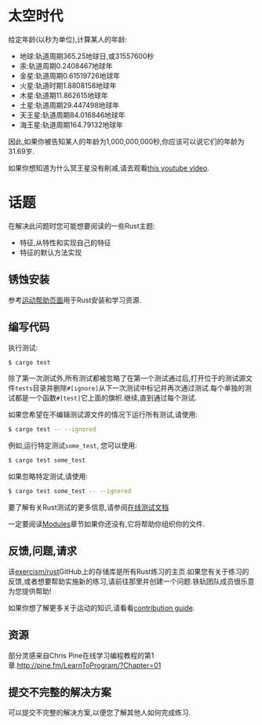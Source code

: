 # 太空时代

给定年龄(以秒为单位),计算某人的年龄:

-   地球:轨道周期365.25地球日,或31557600秒
-   汞:轨道周期0.2408467地球年
-   金星:轨道周期0.61519726地球年
-   火星:轨道时期1.8808158地球年
-   木星:轨道期11.862615地球年
-   土星:轨道周期29.447498地球年
-   天王星:轨道周期84.016846地球年
-   海王星:轨道周期164.79132地球年

因此,如果你被告知某人的年龄为1,000,000,000秒,你应该可以说它们的年龄为31.69岁.

如果你想知道为什么冥王星没有削减,请去观看[this
youtube video](http://www.youtube.com/watch?v=Z_2gbGXzFbs).

# 话题

在解决此问题时您可能想要阅读的一些Rust主题:

-   特征,从特性和实现自己的特征
-   特征的默认方法实现

## 锈蚀安装

参考[运动帮助页面][help-page]用于Rust安装和学习资源.

## 编写代码

执行测试:

```bash
$ cargo test
```

除了第一次测试外,所有测试都被忽略了在第一个测试通过后,打开位于的测试源文件`tests`目录并删除`#[ignore]`从下一次测试中标记并再次通过测试.每个单独的测试都是一个函数`#[test]`它上面的旗帜.继续,直到通过每个测试.

如果您希望在不编辑测试源文件的情况下运行所有​​测试,请使用:

```bash
$ cargo test -- --ignored
```

例如,运行特定测试`some_test`, 您可以使用:

```bash
$ cargo test some_test
```

如果忽略特定测试,请使用:

```bash
$ cargo test some_test -- --ignored
```

要了解有关Rust测试的更多信息,请参阅[在线测试文档][rust-tests]

一定要阅读[Modules](https://doc.rust-lang.org/book/2018-edition/ch07-00-modules.html)章节如果你还没有,它将帮助你组织你的文件.

## 反馈,问题,请求

该[exercism/rust](https://github.com/exercism/rust)GitHub上的存储库是所有Rust练习的主页.如果您有关于练习的反馈,或者想要帮助实施新的练习,请前往那里并创建一个问题.铁轨团队成员很乐意为您提供帮助!

如果你想了解更多关于运动的知识,请看看[contribution guide](https://github.com/exercism/docs/blob/master/contributing-to-language-tracks/README.md).

[help-page]: https://exercism.io/tracks/rust/learning

[modules]: https://doc.rust-lang.org/book/2018-edition/ch07-00-modules.html

[cargo]: https://doc.rust-lang.org/book/2018-edition/ch14-00-more-about-cargo.html

[rust-tests]: https://doc.rust-lang.org/book/2018-edition/ch11-02-running-tests.html

## 资源

部分灵感来自Chris Pine在线学习编程教程的第1章.<http://pine.fm/LearnToProgram/?Chapter=01>

## 提交不完整的解决方案

可以提交不完整的解决方案,以便您了解其他人如何完成练习.
